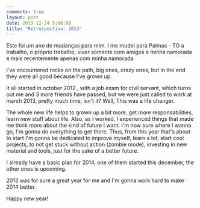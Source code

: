 ```yaml
---
comments: true
layout: post
date: 2013-12-24 5:06:00
title: "Retrospectiva: 2013" 
---
```


Este foi um ano de mudanças para mim. I me mudei para Palmas - TO a trabalho, o próprio trabalho, viver somente com amigos e minha namorada e mais recentemente apenas com minha namorada.

I've encountered rocks on the path, big ones, crazy ones, but in the end they were all good because I've grown up.

It all started in october 2012 , with a job exam for civil servant, which turns out me and 3 more friends have passed, but we were just called to work at march 2013, pretty much time, isn't it? Well, This was a life changer.

The whole new life helps to grown up a bit more, get more responsabilities, learn new stuff about life. Also, as I worked, I experienced things that made me think more about the kind of future I want. I'm now sure where I wanna go, I'm gonna do everything to get there. Thus, from this year that's about to start I'm gonna be dedicated to improve myself, learn a lot, start cool projects, to not get stuck without action (zombie mode), investing in new material and tools, just for the sake of a better future.

I already have a basic plan for 2014, one of them started this december, the other ones is upcoming.

2013 was for sure a great year for me and I'm gonna work hard to make 2014 better.

Happy new year!